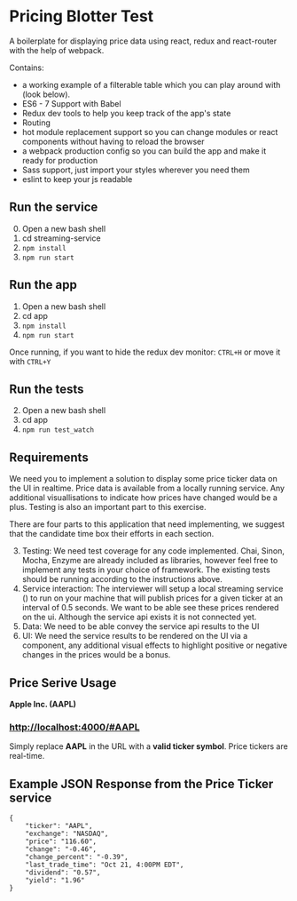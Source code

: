# Pricing Blotter Test
A boilerplate for displaying price data using react, redux and react-router with the help of webpack.

Contains: 

* a working example of a filterable table which you can play around with (look below).
* ES6 - 7 Support with Babel
* Redux dev tools to help you keep track of the app's state
* Routing
* hot module replacement support so you can change modules or react components without having to reload the browser
* a webpack production config so you can build the app and make it ready for production
* Sass support, just import your styles wherever you need them
* eslint to keep your js readable

## Run the service
0. Open a new bash shell
0. cd streaming-service
0. ```npm install```
0. ```npm run start```

## Run the app
1. Open a new bash shell
1. cd app
1. ```npm install```
1. ```npm run start```

Once running, if you want to hide the redux dev monitor: ```CTRL+H``` or move it with ```CTRL+Y```


## Run the tests
2. Open a new bash shell
2. cd app
2. ```npm run test_watch```

## Requirements

We need you to implement a solution to display some price ticker data on the UI in realtime. Price data is available from a locally running service. Any additional visuallisations to indicate how prices have changed would be a plus. Testing is also an important part to this exercise.

There are four parts to this application that need implementing, we suggest that the candidate time box their efforts in each section.

3. Testing:
    We need test coverage for any code implemented. Chai, Sinon, Mocha, Enzyme are already included as libraries, however feel free to implement any tests in your choice of framework. The existing tests should be running according to the instructions above.
3. Service interaction: 
    The interviewer will setup a local streaming service () to run on your machine that will publish prices for a given ticker at an        interval of 0.5 seconds. We want to be able see these prices rendered on the ui. Although the service api exists it is not connected yet.
3. Data:
    We need to be able convey the service api results to the UI
3. UI:
    We need the service results to be rendered on the UI via a component, any additional visual effects to highlight positive or negative changes in the     prices would be a bonus.

## Price Serive Usage

**Apple Inc. (AAPL)**
### <http://localhost:4000/#AAPL>

Simply replace **AAPL** in the URL with a **valid ticker symbol**. Price tickers are real-time.

## Example JSON Response from the Price Ticker service

    {
        "ticker": "AAPL",
        "exchange": "NASDAQ",
        "price": "116.60",
        "change": "-0.46",
        "change_percent": "-0.39",
        "last_trade_time": "Oct 21, 4:00PM EDT",
        "dividend": "0.57",
        "yield": "1.96"
    }
